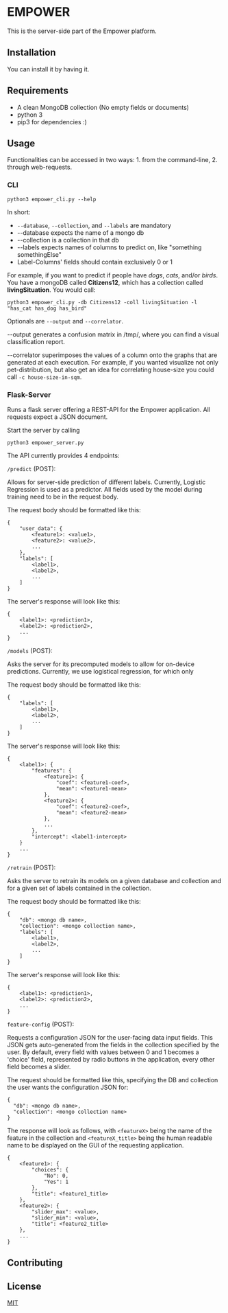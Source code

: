 # EMPOWER

This is the server-side part of the Empower platform.

## Installation

You can install it by having it.

## Requirements

* A clean MongoDB collection (No empty fields or documents)
* python 3
* pip3 for dependencies :)

## Usage

Functionalities can be accessed in two ways: 1. from the command-line, 2. through web-requests.

### CLI
`python3 empower_cli.py --help`

In short: 
* `--database`, `--collection`, and `--labels` are mandatory
* --database expects the name of a mongo db
* --collection is a collection in that db
* --labels expects names of columns to predict on, like "something somethingElse"
* Label-Columns' fields should contain exclusively 0 or 1

For example, if you want to predict if people have *dogs*, *cats*, and/or *birds*. You have a mongoDB
called **Citizens12**, which has a collection called **livingSituation**. You would call:

`python3 empower_cli.py -db Citizens12 -coll livingSituation -l "has_cat has_dog has_bird"`

Optionals are `--output` and `--correlator`.

--output generates a confusion matrix in /tmp/, where you can find a visual classification report.

--correlator superimposes the values of a column onto the graphs that are generated at each execution. 
For example, if you wanted visualize not only pet-distribution, but also get an idea for correlating house-size
 you could call `-c house-size-in-sqm`.

### Flask-Server
Runs a flask server offering a REST-API for the Empower application. All requests expect a JSON document.

Start the server by calling

    python3 empower_server.py

The API currently provides 4 endpoints:

`/predict` (POST):

Allows for server-side prediction of different labels. Currently, Logistic Regression is used as a predictor.
All fields used by the model during training need to be in the request body.

The request body should be formatted like this:
    
    {
        "user_data": {
  	        <feature1>: <value1>,
  	        <feature2>: <value2>,
  	        ...
        },
        "labels": [
            <label1>,
            <label2>,
            ...
        ]
    }

The server's response will look like this:

    {
        <label1>: <prediction1>,
        <label2>: <prediction2>,
        ...
    }

`/models` (POST):

Asks the server for its precomputed models to allow for on-device predictions. Currently, we use logistical regression,
for which only 

The request body should be formatted like this:

    {
        "labels": [
            <label1>,
            <label2>,
            ...
        ]
    }
    
The server's response will look like this:

    {
        <label1>: {
            "features": {
                <feature1>: {
                    "coef": <feature1-coef>,
                    "mean": <feature1-mean>
                },
                <feature2>: {
                    "coef": <feature2-coef>,
                    "mean": <feature2-mean>
                },
                ...
            },
            "intercept": <label1-intercept>
        }
        ...
    }

                

`/retrain` (POST):

Asks the server to retrain its models on a given database and collection and for a given set of labels contained in the
collection.

The request body should be formatted like this:

    {
        "db": <mongo db name>,
        "collection": <mongo collection name>,
        "labels": [
            <label1>,
            <label2>,
            ...
        ]
    }
    
The server's response will look like this:

    {
        <label1>: <prediction1>,
        <label2>: <prediction2>,
        ...
    }
    

`feature-config` (POST):

Requests a configuration JSON for the user-facing data input fields. This JSON gets auto-generated from the fields in
the collection specified by the user. By default, every field with values between 0 and 1 becomes a 'choice' field,
represented by radio buttons in the application, every other field becomes a slider.

The request should be formatted like this, specifying the DB and collection the user wants the configuration JSON for:

    {
      "db": <mongo db name>,
      "collection": <mongo collection name>
    }

The response will look as follows, with `<featureX>` being the name of the feature in the collection and
`<featureX_title>` being the human readable name to be displayed on the GUI of the requesting application.


    {
        <feature1>: {
            "choices": {
                "No": 0,
                "Yes": 1
            },
            "title": <feature1_title>
        },
        <feature2>: {
            "slider_max": <value>,
            "slider_min": <value>,
            "title": <feature2_title>
        },
        ...
    }

## Contributing

## License
[MIT](https://choosealicense.com/licenses/mit/)